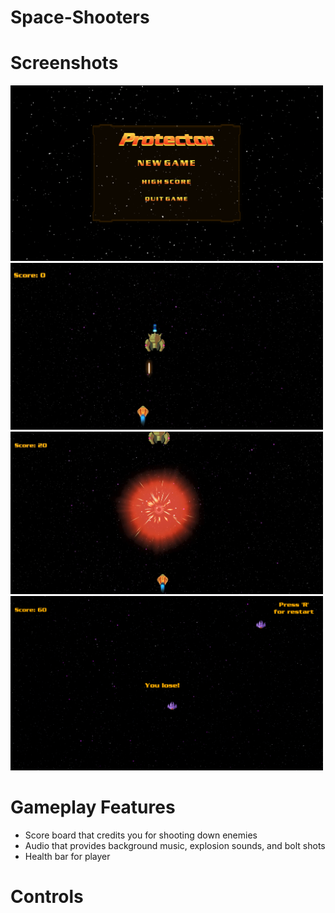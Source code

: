 # Space-Shooters

# Screenshots

<img src="Images/MenuScreen.PNG" width=500>
<img src="Images/inGame.PNG" width=500>
<img src="Images/inGame2.PNG" width=500>
<img src="Images/You lose.PNG" width=500>


# Gameplay Features
- Score board that credits you for shooting down enemies 
- Audio that provides background music, explosion sounds, and
  bolt shots
- Health bar for player

# Controls
